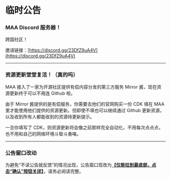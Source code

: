 # 临时公告
### MAA Discord 服务器！

跨国社区！

邀请链接：[https://discord.gg/23DfZ9uA4V](https://discord.gg/23DfZ9uA4V)

----

### 资源更新堂堂复活！（真的吗）

MAA 接入了一家为开源社区提供有偿内容分发的第三方服务 Mirror 酱，现在资源更新终于可以不用连 Github 啦。

由于 Mirror 酱提供的是有偿服务，你需要去他们的官网购买一份 CDK 填在 MAA 里才能使用他们提供的资源更新。但即使不填也可以继续通过 Github 更新资源，以及收到所有人都能收到的资源待更新提示。

一旦你填写了 CDK，则资源更新将会像之前那样完全自动化，不用每次点点点，也不用和自己的网络环境斗智斗勇咯。

----

### 公告窗口改动

为避免“不读公告就反馈”的情况出现，公告窗口现改为<u>**【仅能拉到最底部，点击“确认”按钮关闭】**</u>，请务必阅读完整。
